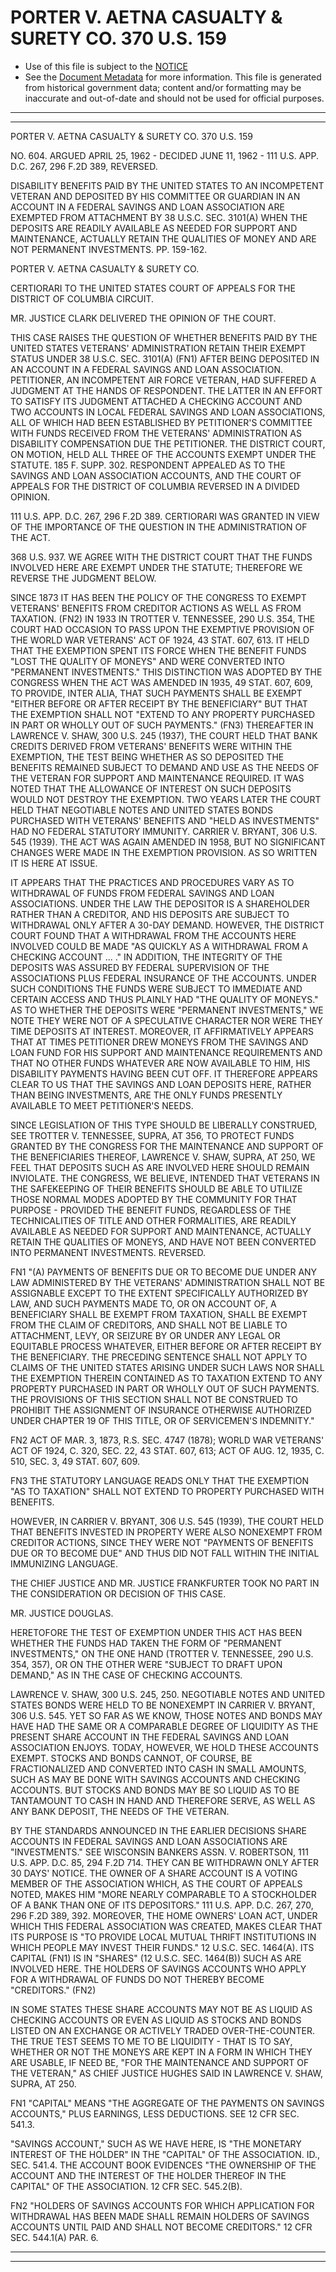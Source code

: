 ---
---

# PORTER V. AETNA CASUALTY & SURETY CO. 370 U.S. 159

* Use of this file is subject to the [NOTICE](https://github.com/publicdocs/notice/blob/master/NOTICE)
* See the [Document Metadata](../../../) for more information.
  This file is generated from historical government data; content and/or formatting may be inaccurate and out-of-date and should not be used for official purposes.

----------
----------

PORTER V. AETNA CASUALTY & SURETY CO. 370 U.S. 159

NO. 604.  ARGUED APRIL 25, 1962 - DECIDED JUNE 11, 1962 - 111 U.S. APP. D.C. 267, 296 F.2D 389, REVERSED.

DISABILITY BENEFITS PAID BY THE UNITED STATES TO AN INCOMPETENT VETERAN AND DEPOSITED BY HIS COMMITTEE OR GUARDIAN IN AN ACCOUNT IN A FEDERAL SAVINGS AND LOAN ASSOCIATION ARE EXEMPTED FROM ATTACHMENT BY 38 U.S.C. SEC. 3101(A) WHEN THE DEPOSITS ARE READILY AVAILABLE AS NEEDED FOR SUPPORT AND MAINTENANCE, ACTUALLY RETAIN THE QUALITIES OF MONEY AND ARE NOT PERMANENT INVESTMENTS.  PP. 159-162.

PORTER V. AETNA CASUALTY & SURETY CO.

CERTIORARI TO THE UNITED STATES COURT OF APPEALS FOR THE DISTRICT OF COLUMBIA CIRCUIT.

MR. JUSTICE CLARK DELIVERED THE OPINION OF THE COURT.

THIS CASE RAISES THE QUESTION OF WHETHER BENEFITS PAID BY THE UNITED STATES VETERANS' ADMINISTRATION RETAIN THEIR EXEMPT STATUS UNDER 38 U.S.C. SEC. 3101(A) (FN1) AFTER BEING DEPOSITED IN AN ACCOUNT IN A FEDERAL SAVINGS AND LOAN ASSOCIATION.  PETITIONER, AN INCOMPETENT AIR FORCE VETERAN, HAD SUFFERED A JUDGMENT AT THE HANDS OF RESPONDENT.  THE LATTER IN AN EFFORT TO SATISFY ITS JUDGMENT ATTACHED A CHECKING ACCOUNT AND TWO ACCOUNTS IN LOCAL FEDERAL SAVINGS AND LOAN ASSOCIATIONS, ALL OF WHICH HAD BEEN ESTABLISHED BY PETITIONER'S COMMITTEE WITH FUNDS RECEIVED FROM THE VETERANS' ADMINISTRATION AS DISABILITY COMPENSATION DUE THE PETITIONER.  THE DISTRICT COURT, ON MOTION, HELD ALL THREE OF THE ACCOUNTS EXEMPT UNDER THE STATUTE.  185 F. SUPP. 302.  RESPONDENT APPEALED AS TO THE SAVINGS AND LOAN ASSOCIATION ACCOUNTS, AND THE COURT OF APPEALS FOR THE DISTRICT OF COLUMBIA REVERSED IN A DIVIDED OPINION.

111 U.S. APP.  D.C. 267, 296 F.2D 389.  CERTIORARI WAS GRANTED IN VIEW OF THE IMPORTANCE OF THE QUESTION IN THE ADMINISTRATION OF THE ACT.

368 U.S. 937.  WE AGREE WITH THE DISTRICT COURT THAT THE FUNDS INVOLVED HERE ARE EXEMPT UNDER THE STATUTE; THEREFORE WE REVERSE THE JUDGMENT BELOW.

SINCE 1873 IT HAS BEEN THE POLICY OF THE CONGRESS TO EXEMPT VETERANS' BENEFITS FROM CREDITOR ACTIONS AS WELL AS FROM TAXATION.  (FN2)  IN 1933 IN TROTTER V. TENNESSEE, 290 U.S. 354, THE COURT HAD OCCASION TO PASS UPON THE EXEMPTIVE PROVISION OF THE WORLD WAR VETERANS' ACT OF 1924, 43 STAT. 607, 613.  IT HELD THAT THE EXEMPTION SPENT ITS FORCE WHEN THE BENEFIT FUNDS "LOST THE QUALITY OF MONEYS" AND WERE CONVERTED INTO "PERMANENT INVESTMENTS."  THIS DISTINCTION WAS ADOPTED BY THE CONGRESS WHEN THE ACT WAS AMENDED IN 1935, 49 STAT. 607, 609, TO PROVIDE, INTER ALIA, THAT SUCH PAYMENTS SHALL BE EXEMPT "EITHER BEFORE OR AFTER RECEIPT BY THE BENEFICIARY" BUT THAT THE EXEMPTION SHALL NOT "EXTEND TO ANY PROPERTY PURCHASED IN PART OR WHOLLY OUT OF SUCH PAYMENTS."  (FN3) THEREAFTER IN LAWRENCE V. SHAW, 300 U.S. 245 (1937), THE COURT HELD THAT BANK CREDITS DERIVED FROM VETERANS' BENEFITS WERE WITHIN THE EXEMPTION, THE TEST BEING WHETHER AS SO DEPOSITED THE BENEFITS REMAINED SUBJECT TO DEMAND AND USE AS THE NEEDS OF THE VETERAN FOR SUPPORT AND MAINTENANCE REQUIRED.   IT WAS NOTED THAT THE ALLOWANCE OF INTEREST ON SUCH DEPOSITS WOULD NOT DESTROY THE EXEMPTION.  TWO YEARS LATER THE COURT HELD THAT NEGOTIABLE NOTES AND UNITED STATES BONDS PURCHASED WITH VETERANS' BENEFITS AND "HELD AS INVESTMENTS" HAD NO FEDERAL STATUTORY IMMUNITY.  CARRIER V. BRYANT, 306 U.S. 545 (1939).  THE ACT WAS AGAIN AMENDED IN 1958, BUT NO SIGNIFICANT CHANGES WERE MADE IN THE EXEMPTION PROVISION.  AS SO WRITTEN IT IS HERE AT ISSUE.

IT APPEARS THAT THE PRACTICES AND PROCEDURES VARY AS TO WITHDRAWAL OF FUNDS FROM FEDERAL SAVINGS AND LOAN ASSOCIATIONS.  UNDER THE LAW THE DEPOSITOR IS A SHAREHOLDER RATHER THAN A CREDITOR, AND HIS DEPOSITS ARE SUBJECT TO WITHDRAWAL ONLY AFTER A 30-DAY DEMAND.  HOWEVER, THE DISTRICT COURT FOUND THAT A WITHDRAWAL FROM THE ACCOUNTS HERE INVOLVED COULD BE MADE "AS QUICKLY AS A WITHDRAWAL FROM A CHECKING ACCOUNT  ... ."  IN ADDITION, THE INTEGRITY OF THE DEPOSITS WAS ASSURED BY FEDERAL SUPERVISION OF THE ASSOCIATIONS PLUS FEDERAL INSURANCE OF THE ACCOUNTS.  UNDER SUCH CONDITIONS THE FUNDS WERE SUBJECT TO IMMEDIATE AND CERTAIN ACCESS AND THUS PLAINLY HAD "THE QUALITY OF MONEYS."  AS TO WHETHER THE DEPOSITS WERE "PERMANENT INVESTMENTS," WE NOTE THEY WERE NOT OF A SPECULATIVE CHARACTER NOR WERE THEY TIME DEPOSITS AT INTEREST.  MOREOVER, IT AFFIRMATIVELY APPEARS THAT AT TIMES PETITIONER DREW MONEYS FROM THE SAVINGS AND LOAN FUND FOR HIS SUPPORT AND MAINTENANCE REQUIREMENTS AND THAT NO OTHER FUNDS WHATEVER ARE NOW AVAILABLE TO HIM, HIS DISABILITY PAYMENTS HAVING BEEN CUT OFF.  IT THEREFORE APPEARS CLEAR TO US THAT THE SAVINGS AND LOAN DEPOSITS HERE, RATHER THAN BEING INVESTMENTS, ARE THE ONLY FUNDS PRESENTLY AVAILABLE TO MEET PETITIONER'S NEEDS.

SINCE LEGISLATION OF THIS TYPE SHOULD BE LIBERALLY CONSTRUED, SEE TROTTER V. TENNESSEE, SUPRA, AT 356, TO PROTECT FUNDS GRANTED BY THE CONGRESS FOR THE MAINTENANCE AND SUPPORT OF THE BENEFICIARIES THEREOF, LAWRENCE V. SHAW, SUPRA, AT 250, WE FEEL THAT DEPOSITS SUCH AS ARE INVOLVED HERE SHOULD REMAIN INVIOLATE.  THE CONGRESS, WE BELIEVE, INTENDED THAT VETERANS IN THE SAFEKEEPING OF THEIR BENEFITS SHOULD BE ABLE TO UTILIZE THOSE NORMAL MODES ADOPTED BY THE COMMUNITY FOR THAT PURPOSE - PROVIDED THE BENEFIT FUNDS, REGARDLESS OF THE TECHNICALITIES OF TITLE AND OTHER FORMALITIES, ARE READILY AVAILABLE AS NEEDED FOR SUPPORT AND MAINTENANCE, ACTUALLY RETAIN THE QUALITIES OF MONEYS, AND HAVE NOT BEEN CONVERTED INTO PERMANENT INVESTMENTS.  REVERSED.

FN1  "(A)  PAYMENTS OF BENEFITS DUE OR TO BECOME DUE UNDER ANY LAW ADMINISTERED BY THE VETERANS' ADMINISTRATION SHALL NOT BE ASSIGNABLE EXCEPT TO THE EXTENT SPECIFICALLY AUTHORIZED BY LAW, AND SUCH PAYMENTS MADE TO, OR ON ACCOUNT OF, A BENEFICIARY SHALL BE EXEMPT FROM TAXATION, SHALL BE EXEMPT FROM THE CLAIM OF CREDITORS, AND SHALL NOT BE LIABLE TO ATTACHMENT, LEVY, OR SEIZURE BY OR UNDER ANY LEGAL OR EQUITABLE PROCESS WHATEVER, EITHER BEFORE OR AFTER RECEIPT BY THE BENEFICIARY.  THE PRECEDING SENTENCE SHALL NOT APPLY TO CLAIMS OF THE UNITED STATES ARISING UNDER SUCH LAWS NOR SHALL THE EXEMPTION THEREIN CONTAINED AS TO TAXATION EXTEND TO ANY PROPERTY PURCHASED IN PART OR WHOLLY OUT OF SUCH PAYMENTS.  THE PROVISIONS OF THIS SECTION SHALL NOT BE CONSTRUED TO PROHIBIT THE ASSIGNMENT OF INSURANCE OTHERWISE AUTHORIZED UNDER CHAPTER 19 OF THIS TITLE, OR OF SERVICEMEN'S INDEMNITY."

FN2  ACT OF MAR. 3, 1873, R.S. SEC. 4747 (1878); WORLD WAR VETERANS' ACT OF 1924, C. 320, SEC. 22, 43 STAT. 607, 613; ACT OF AUG. 12, 1935, C. 510, SEC. 3, 49 STAT. 607, 609.

FN3  THE STATUTORY LANGUAGE READS ONLY THAT THE EXEMPTION "AS TO TAXATION" SHALL NOT EXTEND TO PROPERTY PURCHASED WITH BENEFITS.

HOWEVER, IN CARRIER V. BRYANT, 306 U.S. 545 (1939), THE COURT HELD THAT BENEFITS INVESTED IN PROPERTY WERE ALSO NONEXEMPT FROM CREDITOR ACTIONS, SINCE THEY WERE NOT "PAYMENTS OF BENEFITS DUE OR TO BECOME DUE" AND THUS DID NOT FALL WITHIN THE INITIAL IMMUNIZING LANGUAGE.

THE CHIEF JUSTICE AND MR. JUSTICE FRANKFURTER TOOK NO PART IN THE CONSIDERATION OR DECISION OF THIS CASE.

MR. JUSTICE DOUGLAS.

HERETOFORE THE TEST OF EXEMPTION UNDER THIS ACT HAS BEEN WHETHER THE FUNDS HAD TAKEN THE FORM OF "PERMANENT INVESTMENTS," ON THE ONE HAND (TROTTER V. TENNESSEE, 290 U.S. 354, 357), OR ON THE OTHER WERE "SUBJECT TO DRAFT UPON DEMAND," AS IN THE CASE OF CHECKING ACCOUNTS.

LAWRENCE V. SHAW, 300 U.S. 245, 250.  NEGOTIABLE NOTES AND UNITED STATES BONDS WERE HELD TO BE NONEXEMPT IN CARRIER V. BRYANT, 306 U.S. 545.  YET SO FAR AS WE KNOW, THOSE NOTES AND BONDS MAY HAVE HAD THE SAME OR A COMPARABLE DEGREE OF LIQUIDITY AS THE PRESENT SHARE ACCOUNT IN THE FEDERAL SAVINGS AND LOAN ASSOCIATION ENJOYS.  TODAY, HOWEVER, WE HOLD THESE ACCOUNTS EXEMPT.  STOCKS AND BONDS CANNOT, OF COURSE, BE FRACTIONALIZED AND CONVERTED INTO CASH IN SMALL AMOUNTS, SUCH AS MAY BE DONE WITH SAVINGS ACCOUNTS AND CHECKING ACCOUNTS.  BUT STOCKS AND BONDS MAY BE SO LIQUID AS TO BE TANTAMOUNT TO CASH IN HAND AND THEREFORE SERVE, AS WELL AS ANY BANK DEPOSIT, THE NEEDS OF THE VETERAN.

BY THE STANDARDS ANNOUNCED IN THE EARLIER DECISIONS SHARE ACCOUNTS IN FEDERAL SAVINGS AND LOAN ASSOCIATIONS ARE "INVESTMENTS."  SEE WISCONSIN BANKERS ASSN. V. ROBERTSON, 111 U.S. APP. D.C. 85, 294 F.2D 714.  THEY CAN BE WITHDRAWN ONLY AFTER 30 DAYS' NOTICE.  THE OWNER OF A SHARE ACCOUNT IS A VOTING MEMBER OF THE ASSOCIATION WHICH, AS THE COURT OF APPEALS NOTED, MAKES HIM "MORE NEARLY COMPARABLE TO A STOCKHOLDER OF A BANK THAN ONE OF ITS DEPOSITORS."  111 U.S. APP. D.C. 267, 270, 296 F.2D 389, 392.  MOREOVER, THE HOME OWNERS' LOAN ACT, UNDER WHICH THIS FEDERAL ASSOCIATION WAS CREATED, MAKES CLEAR THAT ITS PURPOSE IS "TO PROVIDE LOCAL MUTUAL THRIFT INSTITUTIONS IN WHICH PEOPLE MAY INVEST THEIR FUNDS."  12 U.S.C. SEC.  1464(A).  ITS CAPITAL (FN1) IS IN "SHARES" (12 U.S.C. SEC. 1464(B)) SUCH AS ARE INVOLVED HERE.  THE HOLDERS OF SAVINGS ACCOUNTS WHO APPLY FOR A WITHDRAWAL OF FUNDS DO NOT THEREBY BECOME "CREDITORS."  (FN2)

IN SOME STATES THESE SHARE ACCOUNTS MAY NOT BE AS LIQUID AS CHECKING ACCOUNTS OR EVEN AS LIQUID AS STOCKS AND BONDS LISTED ON AN EXCHANGE OR ACTIVELY TRADED OVER-THE-COUNTER.  THE TRUE TEST SEEMS TO ME TO BE LIQUIDITY - THAT IS TO SAY, WHETHER OR NOT THE MONEYS ARE KEPT IN A FORM IN WHICH THEY ARE USABLE, IF NEED BE, "FOR THE MAINTENANCE AND SUPPORT OF THE VETERAN," AS CHIEF JUSTICE HUGHES SAID IN LAWRENCE V. SHAW, SUPRA, AT 250.

FN1  "CAPITAL" MEANS "THE AGGREGATE OF THE PAYMENTS ON SAVINGS ACCOUNTS," PLUS EARNINGS, LESS DEDUCTIONS.  SEE 12 CFR SEC. 541.3.

"SAVINGS ACCOUNT," SUCH AS WE HAVE HERE, IS "THE MONETARY INTEREST OF THE HOLDER" IN THE "CAPITAL" OF THE ASSOCIATION.  ID., SEC. 541.4.  THE ACCOUNT BOOK EVIDENCES "THE OWNERSHIP OF THE ACCOUNT AND THE INTEREST OF THE HOLDER THEREOF IN THE CAPITAL" OF THE ASSOCIATION.  12 CFR SEC. 545.2(B).

FN2  "HOLDERS OF SAVINGS ACCOUNTS FOR WHICH APPLICATION FOR WITHDRAWAL HAS BEEN MADE SHALL REMAIN HOLDERS OF SAVINGS ACCOUNTS UNTIL PAID AND SHALL NOT BECOME CREDITORS."  12 CFR SEC. 544.1(A) PAR. 6.


----------
----------


